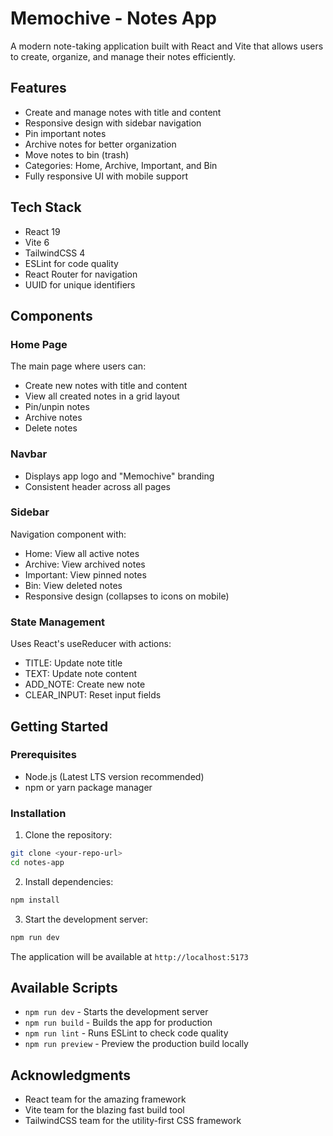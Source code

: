 # Memochive - Notes App

A modern note-taking application built with React and Vite that allows users to create, organize, and manage their notes efficiently.

## Features

- Create and manage notes with title and content
- Responsive design with sidebar navigation
- Pin important notes
- Archive notes for better organization
- Move notes to bin (trash)
- Categories: Home, Archive, Important, and Bin
- Fully responsive UI with mobile support

## Tech Stack

- React 19
- Vite 6
- TailwindCSS 4
- ESLint for code quality
- React Router for navigation
- UUID for unique identifiers


## Components

### Home Page

The main page where users can:

- Create new notes with title and content
- View all created notes in a grid layout
- Pin/unpin notes
- Archive notes
- Delete notes

### Navbar

- Displays app logo and "Memochive" branding
- Consistent header across all pages

### Sidebar

Navigation component with:

- Home: View all active notes
- Archive: View archived notes
- Important: View pinned notes
- Bin: View deleted notes
- Responsive design (collapses to icons on mobile)

### State Management

Uses React's useReducer with actions:

- TITLE: Update note title
- TEXT: Update note content
- ADD_NOTE: Create new note
- CLEAR_INPUT: Reset input fields

## Getting Started

### Prerequisites

- Node.js (Latest LTS version recommended)
- npm or yarn package manager

### Installation

1. Clone the repository:

```bash
git clone <your-repo-url>
cd notes-app
```

2. Install dependencies:

```bash
npm install
```

3. Start the development server:

```bash
npm run dev
```

The application will be available at `http://localhost:5173`

## Available Scripts

- `npm run dev` - Starts the development server
- `npm run build` - Builds the app for production
- `npm run lint` - Runs ESLint to check code quality
- `npm run preview` - Preview the production build locally

## Acknowledgments

- React team for the amazing framework
- Vite team for the blazing fast build tool
- TailwindCSS team for the utility-first CSS framework
